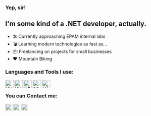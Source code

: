 ### Yep, sir!

## I'm some kind of a .NET developer, actually.
- 🛠 Currently approaching EPAM internal labs
- 💣 Learning modern technologies as fast as...
- 📦 Freelancing on projects for small businesses
- ❤️ Mountain Biking 

### Languages and Tools I use:

<img align="left" alt="Visual Studio 2019" width="26px" src="https://cdn.jsdelivr.net/npm/simple-icons@4.5.0/icons/visualstudio.svg" />
<img align="left" alt="Visual Studio Code" width="26px" src="https://cdn.jsdelivr.net/npm/simple-icons@4.5.0/icons/visualstudiocode.svg" />
<img align="left" alt="C#" width="26px" src="https://cdn.jsdelivr.net/npm/simple-icons@4.5.0/icons/csharp.svg" />
<img align="left" alt=".NET" width="26px" src="https://cdn.jsdelivr.net/npm/simple-icons@4.5.0/icons/dot-net.svg" />
<img align="left" alt="HTML5" width="26px" src="https://cdn.jsdelivr.net/npm/simple-icons@4.5.0/icons/html5.svg" />

<br/>

### You can Contact me:

[<img align="left" alt="smedyancev@gmail.com | Google Mail" width="22px" src="https://cdn.jsdelivr.net/npm/simple-icons@3.13.0/icons/gmail.svg" />][gmail]
[<img align="left" alt="stas_andreich | VK" width="22px" src="https://cdn.jsdelivr.net/npm/simple-icons@3.13.0/icons/vk.svg" />][vk]
[<img align="left" alt="stas_andreich | Instagram" width="22px" src="https://cdn.jsdelivr.net/npm/simple-icons@v3/icons/instagram.svg" />][instagram]

[gmail]: https://mail.google.com/mail/?view=cm&fs=1&to=smedyancev@gmail.com&su=YourTopic&body=YourThoughts
[vk]: https://vk.com/stas_andreich
[instagram]: https://www.instagram.com/stas_andreich/?hl=ru